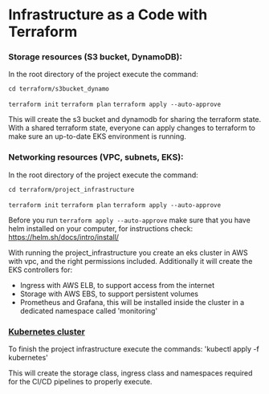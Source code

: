# Infrastructure as a Code with Terraform

### Storage resources (S3 bucket, DynamoDB):

In the root directory of the project execute the command:

`cd terraform/s3bucket_dynamo`

`terraform init`
`terraform plan`
`terraform apply --auto-approve`

This will create the s3 bucket and dynamodb for sharing the terraform state. With a shared terraform state, everyone can apply changes to terraform to make sure an up-to-date EKS environment is running.

### Networking resources (VPC, subnets, EKS):

In the root directory of the project execute the command:

`cd terraform/project_infrastructure`

`terraform init`
`terraform plan`
`terraform apply --auto-approve`

Before you run `terraform apply --auto-approve` make sure that you have helm installed on your computer, for instructions check: https://helm.sh/docs/intro/install/

With running the project_infrastructure you create an eks cluster in AWS with vpc, and the right permissions included. Additionally it will create the EKS controllers for:
- Ingress with AWS ELB, to support access from the internet
- Storage with AWS EBS, to support persistent volumes
- Prometheus and Grafana, this will be installed inside the cluster in a dedicated namespace called 'monitoring'

### [Kubernetes cluster](./K8s_README.md)
To finish the project infrastructure execute the commands:
'kubectl apply -f kubernetes'

This will create the storage class, ingress class and namespaces required for the CI/CD pipelines to properly execute.